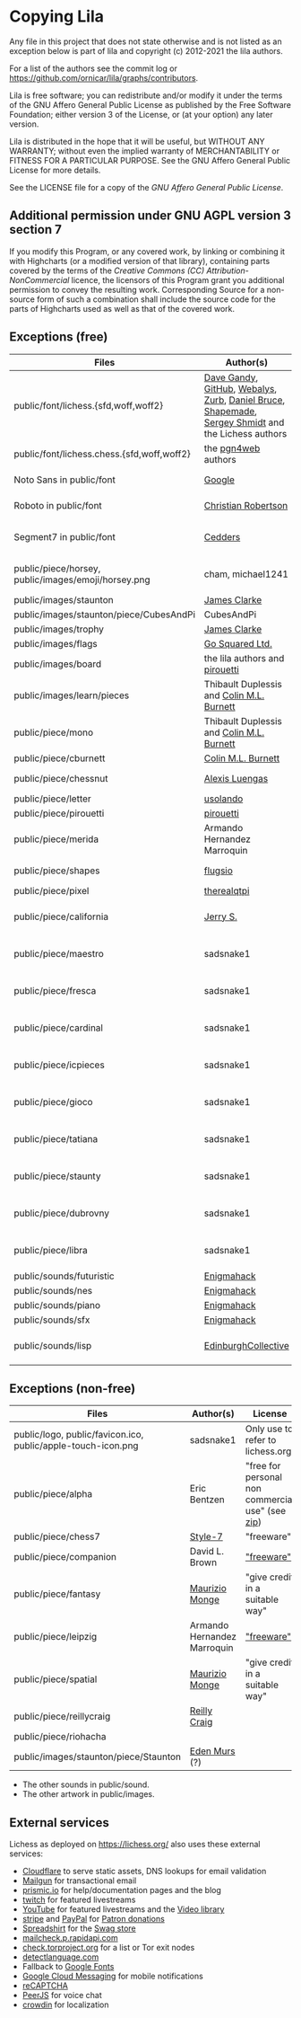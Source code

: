 # Copying Lila

Any file in this project that does not state otherwise and is not listed as an
exception below is part of lila and copyright (c) 2012-2021 the lila authors.

For a list of the authors see the commit log or
https://github.com/ornicar/lila/graphs/contributors.

Lila is free software; you can redistribute and/or modify it under the terms
of the GNU Affero General Public License as published by the Free Software
Foundation; either version 3 of the License, or (at your option) any later
version.

Lila is distributed in the hope that it will be useful, but WITHOUT ANY
WARRANTY; without even the implied warranty of MERCHANTABILITY or FITNESS FOR
A PARTICULAR PURPOSE. See the GNU Affero General Public License for more
details.

See the LICENSE file for a copy of the _GNU Affero General Public License_.

## Additional permission under GNU AGPL version 3 section 7

If you modify this Program, or any covered work, by linking or combining it
with Highcharts (or a modified version of that library), containing parts
covered by the terms of the _Creative Commons (CC) Attribution-NonCommercial_
licence, the licensors of this Program grant you additional permission to
convey the resulting work. Corresponding Source for a non-source form of such a
combination shall include the source code for the parts of Highcharts used as
well as that of the covered work.

## Exceptions (free)

<!-- prettier-ignore -->
Files | Author(s) | License
--- | --- | ---
public/font/lichess.{sfd,woff,woff2} | [Dave Gandy](http://fontawesome.io/), [GitHub](https://github.com/primer/octicons), [Webalys](http://www.webalys.com/), [Zurb](http://zurb.com/playground/foundation-icon-fonts-3), [Daniel Bruce](http://www.entypo.com/), [Shapemade](http://steadysets.com/), [Sergey Shmidt](http://designmodo.com/linecons-free/) and the Lichess authors | [OFL](http://scripts.sil.org/cms/scripts/page.php?site_id=nrsi&id=OFL), [MIT](https://github.com/primer/octicons/blob/master/LICENSE), [CC BY 3.0](https://creativecommons.org/licenses/by/3.0/), AGPLv3+
public/font/lichess.chess.{sfd,woff,woff2} | the [pgn4web](http://pgn4web.casaschi.net/home.html) authors | [GPLv2+](https://www.gnu.org/licenses/gpl-2.0.txt)
Noto Sans in public/font | [Google](https://fonts.google.com/specimen/Noto+Sans) | [Apache 2.0](https://www.apache.org/licenses/LICENSE-2.0)
Roboto in public/font | [Christian Robertson](https://fonts.google.com/specimen/Roboto) | [Apache 2.0](https://www.apache.org/licenses/LICENSE-2.0)
Segment7 in public/font | [Cedders](https://www.fontspace.com/cedders) | [SIL Open Font License](https://www.fontspace.com/help#license-17)
public/piece/horsey, public/images/emoji/horsey.png | cham, michael1241 | [CC BY-NC-SA 4.0](https://creativecommons.org/licenses/by-nc-sa/4.0/)
public/images/staunton | [James Clarke](https://github.com/clarkerubber/Staunton-Pieces) | [MIT](https://github.com/clarkerubber/Staunton-Pieces/blob/master/LICENSE)
public/images/staunton/piece/CubesAndPi | CubesAndPi | AGPLv3+
public/images/trophy | [James Clarke](https://github.com/clarkerubber/Staunton-Pieces/tree/master/Trophies) | [MIT](https://github.com/clarkerubber/Staunton-Pieces/blob/master/LICENSE)
public/images/flags | [Go Squared Ltd.](https://www.gosquared.com/resources/flag-icons/) | [MIT](https://github.com/gosquared/flags/blob/master/LICENSE.txt)
public/images/board | the lila authors and [pirouetti](https://lichess.org/@/pirouetti) | AGPLv3+
public/images/learn/pieces | Thibault Duplessis and [Colin M.L. Burnett](https://en.wikipedia.org/wiki/User:Cburnett) | [GPLv2+](https://www.gnu.org/licenses/gpl-2.0.txt)
public/piece/mono | Thibault Duplessis and [Colin M.L. Burnett](https://en.wikipedia.org/wiki/User:Cburnett) | [GPLv2+](https://www.gnu.org/licenses/gpl-2.0.txt)
public/piece/cburnett | [Colin M.L. Burnett](https://en.wikipedia.org/wiki/User:Cburnett) | [GPLv2+](https://www.gnu.org/licenses/gpl-2.0.txt)
public/piece/chessnut | [Alexis Luengas](https://github.com/LexLuengas) | [Apache 2.0](https://github.com/LexLuengas/chessnut-pieces/blob/master/LICENSE.txt)
public/piece/letter | [usolando](https://lichess.org/@/usolando) | AGPLv3+
public/piece/pirouetti | [pirouetti](https://lichess.org/@/pirouetti) | AGPLv3+
public/piece/merida | Armando Hernandez Marroquin | [GPLv2+](https://www.gnu.org/licenses/gpl-2.0.txt)
public/piece/shapes | [flugsio](https://github.com/flugsio/chess_shapes) | [CC BY-SA 4.0](https://creativecommons.org/licenses/by-sa/4.0/)
public/piece/pixel | [therealqtpi](https://twitter.com/therealqtpi) | AGPLv3+
public/piece/california | [Jerry S.](https://sites.google.com/view/jerrychess/home) | [CC BY-NC-SA 4.0](https://creativecommons.org/licenses/by-nc-sa/4.0/)
public/piece/maestro | sadsnake1 | [CC BY-NC-SA 4.0](https://creativecommons.org/licenses/by-nc-sa/4.0/)
public/piece/fresca | sadsnake1 | [CC BY-NC-SA 4.0](https://creativecommons.org/licenses/by-nc-sa/4.0/)
public/piece/cardinal | sadsnake1 | [CC BY-NC-SA 4.0](https://creativecommons.org/licenses/by-nc-sa/4.0/)
public/piece/icpieces | sadsnake1 | [CC BY-NC-SA 4.0](https://creativecommons.org/licenses/by-nc-sa/4.0/)
public/piece/gioco | sadsnake1 | [CC BY-NC-SA 4.0](https://creativecommons.org/licenses/by-nc-sa/4.0/)
public/piece/tatiana | sadsnake1 | [CC BY-NC-SA 4.0](https://creativecommons.org/licenses/by-nc-sa/4.0/)
public/piece/staunty | sadsnake1 | [CC BY-NC-SA 4.0](https://creativecommons.org/licenses/by-nc-sa/4.0/)
public/piece/dubrovny | sadsnake1 | [CC BY-NC-SA 4.0](https://creativecommons.org/licenses/by-nc-sa/4.0/)
public/piece/libra | sadsnake1 | [CC BY-NC-SA 4.0](https://creativecommons.org/licenses/by-nc-sa/4.0/)
public/sounds/futuristic | [Enigmahack](https://github.com/Enigmahack) | AGPLv3+
public/sounds/nes | [Enigmahack](https://github.com/Enigmahack) | AGPLv3+
public/sounds/piano | [Enigmahack](https://github.com/Enigmahack) | AGPLv3+
public/sounds/sfx | [Enigmahack](https://github.com/Enigmahack) | AGPLv3+
public/sounds/lisp | [EdinburghCollective](http://lichess.org/@/EdinburghCollective) | [CC BY-NC-SA 4.0](https://creativecommons.org/licenses/by-nc-sa/4.0/)

## Exceptions (non-free)

<!-- prettier-ignore -->
Files | Author(s) | License
--- | --- | ---
public/logo, public/favicon.ico, public/apple-touch-icon.png | sadsnake1 | Only use to refer to lichess.org
public/piece/alpha | Eric Bentzen | "free for personal non commercial use" (see [zip](http://www.enpassant.dk/chess/downl/alpha.zip))
public/piece/chess7 | [Style-7](http://www.styleseven.com/) | "freeware"
public/piece/companion | David L. Brown | ["freeware"](http://www.enpassant.dk/chess/fonteng.htm#GC)
public/piece/fantasy | [Maurizio Monge](http://poisson.phc.unipi.it/~monge/chess_art.php) | "give credit in a suitable way"
public/piece/leipzig | Armando Hernandez Marroquin | ["freeware"](http://www.enpassant.dk/chess/fonteng.htm#LEIPZIG)
public/piece/spatial | [Maurizio Monge](http://poisson.phc.unipi.it/~monge/chess_art.php) | "give credit in a suitable way"
public/piece/reillycraig | [Reilly Craig](https://instagram.com/fader_) |
public/piece/riohacha | |
public/images/staunton/piece/Staunton | [Eden Murs](https://userstyles.org/styles/134558/lichess-pieces-3d-staunton) (?) |

- The other sounds in public/sound.
- The other artwork in public/images.

## External services

Lichess as deployed on https://lichess.org/ also uses these external services:

- [Cloudflare](https://www.cloudflare.com/) to serve static assets, DNS lookups for email validation
- [Mailgun](https://www.mailgun.com/) for transactional email
- [prismic.io](https://prismic.io/) for help/documentation pages and the blog
- [twitch](https://www.twitch.tv/) for featured livestreams
- [YouTube](https://www.youtube.com) for featured livestreams and the [Video library](https://lichess.org/video)
- [stripe](https://stripe.com/) and [PayPal](https://www.paypal.com) for [Patron donations](https://lichess.org/patron)
- [Spreadshirt](https://shop.spreadshirt.com/lichess-org) for the [Swag store](https://lichess.org/swag)
- [mailcheck.p.rapidapi.com](https://rapidapi.com/Top-Rated/api/e-mail-check-invalid-or-disposable-domain)
- [check.torproject.org](https://check.torproject.org/torbulkexitlist) for a list or Tor exit nodes
- [detectlanguage.com](https://detectlanguage.com/)
- Fallback to [Google Fonts](https://fonts.google.com/)
- [Google Cloud Messaging](https://developers.google.com/cloud-messaging/) for mobile notifications
- [reCAPTCHA](https://www.google.com/recaptcha/)
- [PeerJS](https://peerjs.com/) for voice chat
- [crowdin](https://crowdin.com/project/lichess) for localization
